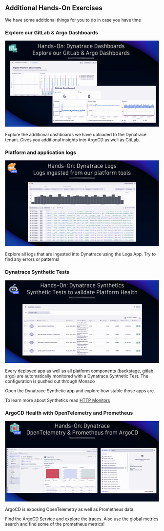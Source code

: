 ## Additional Hands-On Exercises

We have some additional things for you to do in case you have time

### Explore our GitLab & Argo Dashboards

![GitLab Argo Dashboards](../../../assets/images/06_01_gitlab_argo_dashboards.png)

Explore the additional dashboards we have uploaded to the Dynatrace tenant. Gives you additional insights into ArgoCD as well as GitLab.

### Platform and application logs

![Dynatrace Logs](../../../assets/images/06_01_dynatrace_logs.png)

Explore all logs that are ingested into Dynatrace using the Logs App. Try to find any errors or patterns!

### Dynatrace Synthetic Tests

![Dynatrace Synthetics](../../../assets/images/06_01_dynatrace_synthetics.png)

Every deployed app as well as all platform components (backstage, gitlab, argo) are automatically monitored with a Dynatrace Synthetic Test. The configuration is pushed out through Monaco

Open the Dynatrace Synthetic app and explore how stable those apps are.

To learn more about Synthetics read [HTTP Monitors](https://www.dynatrace.com/news/blog/simplify-test-management-with-dynatrace-http-monitors/)

### ArgoCD Health with OpenTelemetry and Prometheus

![ArgoCD Health](../../../assets/images/06_01_dynatrace_otel_prometheus.png)

ArgoCD is exposing OpenTelemetry as well as Prometheus data.

Find the ArgoCD Service and explore the traces. Also use the global metrics search and find some of the prometheus metrics!